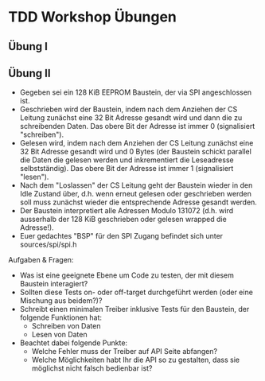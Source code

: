 # TDD Workshop Übungen

## Übung I
## Übung II
* Gegeben sei ein 128 KiB EEPROM Baustein, der via SPI angeschlossen ist.
* Geschrieben wird der Baustein, indem nach dem Anziehen der CS Leitung zunächst eine 32 Bit Adresse gesandt wird und dann die zu schreibenden Daten. Das obere Bit der Adresse ist immer 0 (signalisiert "schreiben").
* Gelesen wird, indem nach dem Anziehen der CS Leitung zunächst eine 32 Bit Adresse gesandt wird und 0 Bytes (der Baustein schickt parallel die Daten die gelesen werden und inkrementiert die Leseadresse selbstständig). Das obere Bit der Adresse ist immer 1 (signalisiert "lesen").
* Nach dem "Loslassen" der CS Leitung geht der Baustein wieder in den Idle Zustand über, d.h. wenn erneut gelesen oder geschrieben werden soll muss zunächst wieder die entsprechende Adresse gesandt werden.
* Der Baustein interpretiert alle Adressen Modulo 131072 (d.h. wird ausserhalb der 128 KiB geschrieben oder gelesen wrapped die Adresse!).
* Euer gedachtes "BSP" für den SPI Zugang befindet sich unter sources/spi/spi.h

Aufgaben & Fragen:
* Was ist eine geeignete Ebene um Code zu testen, der mit diesem Baustein interagiert?
* Sollten diese Tests on- oder off-target durchgeführt werden (oder eine Mischung aus beidem?)?
* Schreibt einen minimalen Treiber inklusive Tests für den Baustein, der folgende Funktionen hat:
    * Schreiben von Daten
    * Lesen von Daten
* Beachtet dabei folgende Punkte:
    * Welche Fehler muss der Treiber auf API Seite abfangen?
    * Welche Möglichkeiten habt Ihr die API so zu gestalten, dass sie möglichst nicht falsch bedienbar ist?
